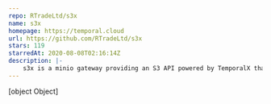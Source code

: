 ```yaml
---
repo: RTradeLtd/s3x
name: s3x
homepage: https://temporal.cloud
url: https://github.com/RTradeLtd/s3x
stars: 119
starredAt: 2020-08-08T02:16:14Z
description: |-
    s3x is a minio gateway providing an S3 API powered by TemporalX that uses IPFS as the data storage layer. It lets you turn any S3 application into an IPFS application with no change in application design
---
```


[object Object]
